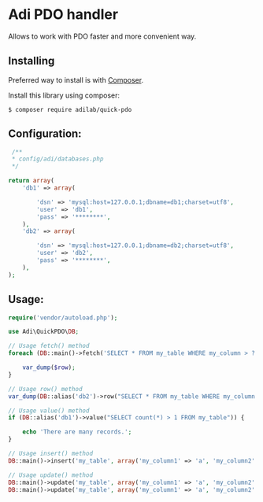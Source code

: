 Adi PDO handler
========================

Allows to work with PDO faster and more convenient way.

Installing
----------

Preferred way to install is with [Composer](https://getcomposer.org/).

Install this library using composer:

```console
$ composer require adilab/quick-pdo
```

Configuration:
-------------
```php
 /**
 * config/adi/databases.php
 */ 

return array(
	'db1' => array(

		'dsn' => 'mysql:host=127.0.0.1;dbname=db1;charset=utf8',
		'user' => 'db1',
		'pass' => '********',
	),
	'db2' => array(

		'dsn' => 'mysql:host=127.0.0.1;dbname=db2;charset=utf8',
		'user' => 'db2',
		'pass' => '********',
	),	
);


```


Usage:
-------------
```php
require('vendor/autoload.php');

use Adi\QuickPDO\DB;

// Usage fetch() method
foreach (DB::main()->fetch('SELECT * FROM my_table WHERE my_column > ?', 10) as $row) {

	var_dump($row);
} 

// Usage row() method
var_dump(DB::alias('db2')->row("SELECT * FROM my_table WHERE my_column = ?", 2));

// Usage value() method
if (DB::alias('db1')->value("SELECT count(*) > 1 FROM my_table")) {

	echo 'There are many records.';
}

// Usage insert() method
DB::main()->insert('my_table', array('my_column1' => 'a', 'my_column2' => 'b'));

// Usage update() method
DB::main()->update('my_table', array('my_column1' => 'a', 'my_column2' => 'b'), new Where('id > ? AND id < ? OR id = ?', array(10,20,30)));
DB::main()->update('my_table', array('my_column1' => 'a', 'my_column2' => 'b'), array('id' => 25));

```

